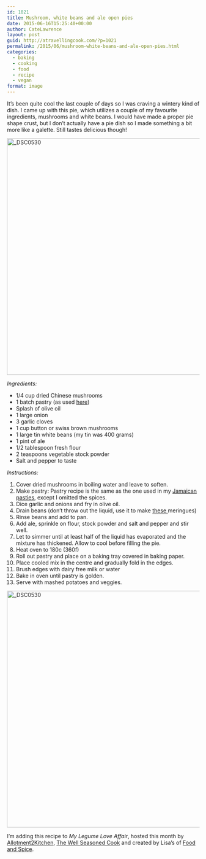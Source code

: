 ```yaml
---
id: 1021
title: Mushroom, white beans and ale open pies
date: 2015-06-16T15:25:40+00:00
author: CateLawrence
layout: post
guid: http://atravellingcook.com/?p=1021
permalink: /2015/06/mushroom-white-beans-and-ale-open-pies.html
categories:
  - baking
  - cooking
  - food
  - recipe
  - vegan
format: image
---
```

It&#8217;s been quite cool the last couple of days so I was craving a wintery kind of dish. I came up with this pie, which utilizes a couple of my favourite ingredients, mushrooms and white beans. I would have made a proper pie shape crust, but I don&#8217;t actually have a pie dish so I made something a bit more like a galette. Still tastes delicious though!



[<img class="aligncenter size-large wp-image-1024" src="atc-migrate/2015/06/DSC0530-1024x810.jpg" alt="_DSC0530" width="780" height="617" />](atc-migrate/2015/06/DSC0530.jpg)

_Ingredients:_

  * 1/4 cup dried Chinese mushrooms
  * 1 batch pastry (as used [here](http://atravellingcook.com/2015/05/jamaican-vegetable-pasties.html))
  * Splash of olive oil
  * 1 large onion
  * 3 garlic cloves
  * 1 cup button or swiss brown mushrooms
  * 1 large tin white beans (my tin was 400 grams)
  * 1 pint of ale
  * 1/2 tablespoon fresh flour
  * 2 teaspoons vegetable stock powder
  * Salt and pepper to taste

_Instructions:_

  1. Cover dried mushrooms in boiling water and leave to soften.
  2. Make pastry: Pastry recipe is the same as the one used in my [Jamaican pasties](http://atravellingcook.com/2015/05/jamaican-vegetable-pasties.html), except I omitted the spices.
  3. Dice garlic and onions and fry in olive oil.
  4. Drain beans (don&#8217;t throw out the liquid, use it to make <a href="http://atravellingcook.com/2015/05/egg-free-meringues.html" target="_blank">these </a>meringues)
  5. Rinse beans and add to pan.
  6. Add ale, sprinkle on flour, stock powder and salt and pepper and stir well.
  7. Let to simmer until at least half of the liquid has evaporated and the mixture has thickened. Allow to cool before filling the pie.
  8. Heat oven to 180c (360f)
  9. Roll out pastry and place on a baking tray covered in baking paper.
 10. Place cooled mix in the centre and gradually fold in the edges.
 11. Brush edges with dairy free milk or water
 12. Bake in oven until pastry is golden.
 13. Serve with mashed potatoes and veggies.

[<img class="aligncenter size-large wp-image-1024" src="atc-migrate/2015/06/DSC0530-1024x810.jpg" alt="_DSC0530" width="780" height="617" />](atc-migrate/2015/06/DSC0530.jpg)

I&#8217;m adding this recipe to _My Legume Love Affair_, hosted this month by [Allotment2Kitchen](http://allotment2kitchen.blogspot.co.uk/2015/08/hosting-my-legume-love-affair-mlla-86.html), [The Well Seasoned Cook](http://thewellseasonedcook.blogspot.in/) and created by Lisa&#8217;s of [Food and Spice](http://foodandspice.blogspot.com/p/mlla.html).

&nbsp;